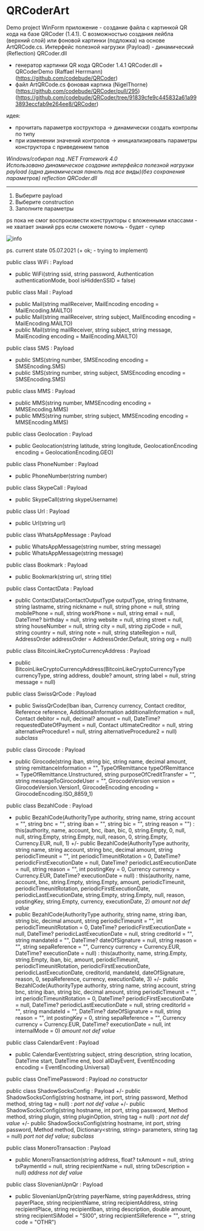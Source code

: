 # QRCoderArt
Demo project WinForm приложение - создание файла с картинкой QR кода на базе QRCoder (1.4.1). С возможностью создания лейбла (верхний слой) или фоновой картинки (подложка) на основе ArtQRCode.cs. Интерфейс полезной нагрузки (Payload) - динамический (Reflection) QRCoder.dll 

- генератор картинки QR кода QRCoder 1.4.1 QRCoder.dll + QRCoderDemo (Raffael Herrmann)
  (https://github.com/codebude/QRCoder) 
- файл ArtQRCode.cs фоновая картика (NigelThorne)
  (https://github.com/codebude/QRCoder/pull/295)
  (https://github.com/codebude/QRCoder/tree/91839cfe9c445832a61a993893eccfab9e264ee8/QRCoder) 

идея: 
- прочитать параметрв коструктора -> динамически создать контролы по типу
- при изменении значений контролов -> инициализировать параметры конструктора с приведением типов

_Windows/собирал под  .NET Framework 4.0_  
_Использовано динамическое создание интерфейса полезной нагрузки payload (одна динамическая панель под все виды)(без сохранения параметров) reflection QRCoder.dll_
***
1. Выберите payload  
2. Выберите construction
3. Заполните параметры  

ps
пока не смог воспроизвести конструкторы с вложенными классами - не хватает знаний 
pps
если сможете помочь - будет - супер
  
![info](https://user-images.githubusercontent.com/16114000/124353245-17b01280-dc0e-11eb-8c93-0678d0f841b6.png)

ps.
current state 05.07.2021 (+ ok; - trying to implement)

public class WiFi : Payload
+   public WiFi(string ssid, string password, Authentication authenticationMode, bool isHiddenSSID = false)

public class Mail : Payload
+   public Mail(string mailReceiver, MailEncoding encoding = MailEncoding.MAILTO)
+   public Mail(string mailReceiver, string subject, MailEncoding encoding = MailEncoding.MAILTO)
+   public Mail(string mailReceiver, string subject, string message, MailEncoding encoding = MailEncoding.MAILTO)

public class SMS : Payload
+   public SMS(string number, SMSEncoding encoding = SMSEncoding.SMS)
+   public SMS(string number, string subject, SMSEncoding encoding = SMSEncoding.SMS)

public class MMS : Payload
+   public MMS(string number, MMSEncoding encoding = MMSEncoding.MMS)
+   public MMS(string number, string subject, MMSEncoding encoding = MMSEncoding.MMS)

public class Geolocation : Payload
+   public Geolocation(string latitude, string longitude, GeolocationEncoding encoding = GeolocationEncoding.GEO)

public class PhoneNumber : Payload
+   public PhoneNumber(string number)

public class SkypeCall : Payload
+   public SkypeCall(string skypeUsername)

public class Url : Payload
+   public Url(string url)

public class WhatsAppMessage : Payload
+   public WhatsAppMessage(string number, string message)
+   public WhatsAppMessage(string message)

public class Bookmark : Payload
+   public Bookmark(string url, string title)

public class ContactData : Payload
+   public ContactData(ContactOutputType outputType, string firstname, string lastname, string nickname = null, string phone = null, string mobilePhone = null, string workPhone = null, string email = null, DateTime? birthday = null, string website = null, string street = null, string houseNumber = null, string city = null, string zipCode = null, string country = null, string note = null, string stateRegion = null, AddressOrder addressOrder = AddressOrder.Default, string org = null)

public class BitcoinLikeCryptoCurrencyAddress : Payload
+   public BitcoinLikeCryptoCurrencyAddress(BitcoinLikeCryptoCurrencyType currencyType, string address, double? amount, string label = null, string message = null)

public class SwissQrCode : Payload
-   public SwissQrCode(Iban iban, Currency currency, Contact creditor, Reference reference, AdditionalInformation additionalInformation = null, Contact debitor = null, decimal? amount = null, DateTime? requestedDateOfPayment = null, Contact ultimateCreditor = null, string alternativeProcedure1 = null, string alternativeProcedure2 = null)
_subclass_

public class Girocode : Payload
-   public Girocode(string iban, string bic, string name, decimal amount, string remittanceInformation = "", TypeOfRemittance typeOfRemittance = TypeOfRemittance.Unstructured, string purposeOfCreditTransfer = "", string messageToGirocodeUser = "", GirocodeVersion version = GirocodeVersion.Version1, GirocodeEncoding encoding = GirocodeEncoding.ISO_8859_1)

public class BezahlCode : Payload
-   public BezahlCode(AuthorityType authority, string name, string account = "", string bnc = "", string iban = "", string bic = "", string reason = "") : this(authority, name, account, bnc, iban, bic, 0, string.Empty, 0, null, null, string.Empty, string.Empty, null, reason, 0, string.Empty, Currency.EUR, null, 1)
+/- public BezahlCode(AuthorityType authority, string name, string account, string bnc, decimal amount, string periodicTimeunit = "", int periodicTimeunitRotation = 0, DateTime? periodicFirstExecutionDate = null, DateTime? periodicLastExecutionDate = null, string reason = "", int postingKey = 0, Currency currency = Currency.EUR, DateTime? executionDate = null) : this(authority, name, account, bnc, string.Empty, string.Empty, amount, periodicTimeunit, periodicTimeunitRotation, periodicFirstExecutionDate, periodicLastExecutionDate, string.Empty, string.Empty, null, reason, postingKey, string.Empty, currency, executionDate, 2)
_amount not def value_
-   public BezahlCode(AuthorityType authority, string name, string iban, string bic, decimal amount, string periodicTimeunit = "", int periodicTimeunitRotation = 0, DateTime? periodicFirstExecutionDate = null, DateTime? periodicLastExecutionDate = null, string creditorId = "", string mandateId = "", DateTime? dateOfSignature = null, string reason = "", string sepaReference = "", Currency currency = Currency.EUR, DateTime? executionDate = null) : this(authority, name, string.Empty, string.Empty, iban, bic, amount, periodicTimeunit, periodicTimeunitRotation, periodicFirstExecutionDate, periodicLastExecutionDate, creditorId, mandateId, dateOfSignature, reason, 0, sepaReference, currency, executionDate, 3)
+/- public BezahlCode(AuthorityType authority, string name, string account, string bnc, string iban, string bic, decimal amount, string periodicTimeunit = "", int periodicTimeunitRotation = 0, DateTime? periodicFirstExecutionDate = null, DateTime? periodicLastExecutionDate = null, string creditorId = "", string mandateId = "", DateTime? dateOfSignature = null, string reason = "", int postingKey = 0, string sepaReference = "", Currency currency = Currency.EUR, DateTime? executionDate = null, int internalMode = 0)
_amount not def value_

public class CalendarEvent : Payload
+   public CalendarEvent(string subject, string description, string location, DateTime start, DateTime end, bool allDayEvent, EventEncoding encoding = EventEncoding.Universal)

public class OneTimePassword : Payload
_no constructor_

public class ShadowSocksConfig : Payload
+/- public ShadowSocksConfig(string hostname, int port, string password, Method method, string tag = null) :
_port not def value_
+/- public ShadowSocksConfig(string hostname, int port, string password, Method method, string plugin, string pluginOption, string tag = null) :
_port not def value_
+/- public ShadowSocksConfig(string hostname, int port, string password, Method method, Dictionary<string, string> parameters, string tag = null)
_port not def value; subclass_

public class MoneroTransaction : Payload
-   public MoneroTransaction(string address, float? txAmount = null, string txPaymentId = null, string recipientName = null, string txDescription = null)
_address not def value_

public class SlovenianUpnQr : Payload
+   public SlovenianUpnQr(string payerName, string payerAddress, string payerPlace, string recipientName, string recipientAddress, string recipientPlace, string recipientIban, string description, double amount, string recipientSiModel = "SI00", string recipientSiReference = "", string code = "OTHR") 









